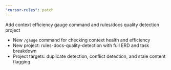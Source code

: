 ```yaml
---
"cursor-rules": patch
---
```


Add context efficiency gauge command and rules/docs quality detection project

- New `/gauge` command for checking context health and efficiency
- New project: rules-docs-quality-detection with full ERD and task breakdown
- Project targets: duplicate detection, conflict detection, and stale content flagging
